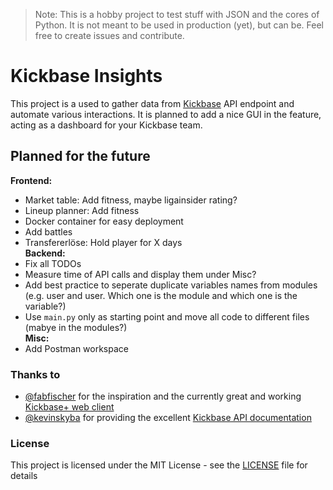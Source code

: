 > Note: This is a hobby project to test stuff with JSON and the cores of Python. It is not meant to be used in production (yet), but can be. Feel free to create issues and contribute.  

# Kickbase Insights
This project is a used to gather data from [Kickbase](https://www.kickbase.com/) API endpoint and automate various interactions. It is planned to add a nice GUI in the feature, acting as a dashboard for your Kickbase team.

## Planned for the future
**Frontend:**  
- Market table: Add fitness, maybe ligainsider rating?
- Lineup planner: Add fitness
- Docker container for easy deployment  
- Add battles  
- Transfererlöse: Hold player for X days  
**Backend:**  
- Fix all TODOs  
- Measure time of API calls and display them under Misc?  
- Add best practice to seperate duplicate variables names from modules (e.g. user and user. Which one is the module and which one is the variable?)  
- Use `main.py` only as starting point and move all code to different files (mabye in the modules?)   
**Misc:**  
- Add Postman workspace  

### Thanks to
- [@fabfischer](https://github.com/fabfischer) for the inspiration and the currently great and working [Kickbase+ web client](https://github.com/fabfischer/kickbase-plus)
- [@kevinskyba](https://github.com/kevinskyba) for providing the excellent [Kickbase API documentation](https://kevinskyba.github.io/kickbase-api-doc)

### License
This project is licensed under the MIT License - see the [LICENSE](LICENSE) file for details